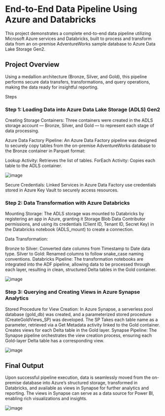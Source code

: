 # End-to-End Data Pipeline Using Azure and Databricks
This project demonstrates a complete end-to-end data pipeline utilizing Microsoft Azure services and Databricks, built to process and transform data from an on-premise AdventureWorks sample database to Azure Data Lake Storage Gen2.

## Project Overview
Using a medallion architecture (Bronze, Silver, and Gold), this pipeline performs secure data transfers, transformations, and query operations, making the data ready for insightful reporting.

Steps
### Step 1: Loading Data into Azure Data Lake Storage (ADLS) Gen2
Creating Storage Containers: Three containers were created in the ADLS storage account — Bronze, Silver, and Gold — to represent each stage of data processing.

Azure Data Factory Pipeline: An Azure Data Factory pipeline was designed to securely copy tables from the on-premise AdventureWorks database to the Bronze container in Parquet format:

Lookup Activity: Retrieves the list of tables.
ForEach Activity: Copies each table to the ADLS container.

![image](https://github.com/user-attachments/assets/303e855e-5c66-4da6-a8e7-7746f80eb1e6)

Secure Credentials: Linked Services in Azure Data Factory use credentials stored in Azure Key Vault to securely access resources.

### Step 2: Data Transformation with Azure Databricks
Mounting Storage: The ADLS storage was mounted to Databricks by registering an app in Azure, granting it Storage Blob Data Contributor permissions, and using its credentials (Client ID, Tenant ID, Secret Key) in the Databricks notebook (ADLS_mount) to create a connection.

Data Transformation:

Bronze to Silver: Converted date columns from Timestamp to Date data type.
Silver to Gold: Renamed columns to follow snake_case naming conventions.
Databricks Pipeline: The transformation notebooks are integrated into the ADF pipeline, allowing data to be processed through each layer, resulting in clean, structured Delta tables in the Gold container.

![image](https://github.com/user-attachments/assets/22a19f85-fc19-4e64-b199-5a9779dfbfb7)

### Step 3: Querying and Creating Views in Azure Synapse Analytics
Stored Procedure for View Creation: In Azure Synapse, a serverless pool database (gold_db) was created, and a parameterized stored procedure (CreateGoldViews_SP) was developed.
The SP Takes each table name as a parameter, retrieved via a Get Metadata activity linked to the Gold container.
Creates views for each Delta table in the Gold layer.
Synapse Pipeline: The Synapse pipeline orchestrates the view creation process, ensuring each Gold-layer Delta table has a corresponding view.

![image](https://github.com/user-attachments/assets/3b46e395-3994-441e-949d-e4a95696c27b)

## Final Output
Upon successful pipeline execution, data is seamlessly moved from the on-premise database into Azure’s structured storage, transformed in Databricks, and available as views in Synapse for further analytics and reporting. The views in Synapse can serve as a data source for Power BI, enabling rich visualizations and insights.

![image](https://github.com/user-attachments/assets/80e17896-f3ea-44e8-8ed2-380d9c4b7bc1)



